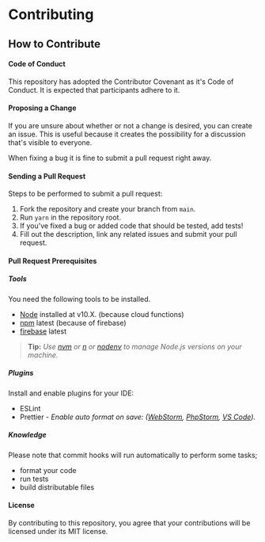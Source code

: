 # Contributing

## How to Contribute

#### Code of Conduct

This repository has adopted the Contributor Covenant as it's
Code of Conduct. It is expected that participants adhere to it.

#### Proposing a Change

If you are unsure about whether or not a change is desired,
you can create an issue. This is useful because it creates
the possibility for a discussion that's visible to everyone.

When fixing a bug it is fine to submit a pull request right away.

#### Sending a Pull Request

Steps to be performed to submit a pull request:

1. Fork the repository and create your branch from `main`.
2. Run `yarn` in the repository root.
3. If you've fixed a bug or added code that should be tested, add tests!
4. Fill out the description, link any related issues and submit your pull request.

#### Pull Request Prerequisites

##### Tools

You need the following tools to be installed.

- [Node](https://nodejs.org/) installed at v10.X. (because cloud functions)
- [npm](https://www.npmjs.com/) latest (because of firebase)
- [firebase](https://firebase.google.com/docs/cli) latest

> **Tip:** _Use
> [nvm](https://github.com/nvm-sh/nvm) or
> [n](https://github.com/tj/n) or
> [nodenv](https://github.com/nodenv/nodenv)
> to manage Node.js versions on your machine._

##### Plugins

Install and enable plugins for your IDE:

- ESLint
- Prettier - _Enable auto format on save:
  ([WebStorm](https://www.jetbrains.com/help/idea/prettier.html#ws_prettier_configure),
  [PhpStorm](https://www.jetbrains.com/help/idea/prettier.html#ws_prettier_configure),
  [VS Code](https://marketplace.visualstudio.com/items?itemName=esbenp.prettier-vscode#format-on-save))._

##### Knowledge

Please note that commit hooks will run automatically to perform some tasks;

- format your code
- run tests
- build distributable files

#### License

By contributing to this repository, you agree that your contributions will be licensed under its MIT license.
